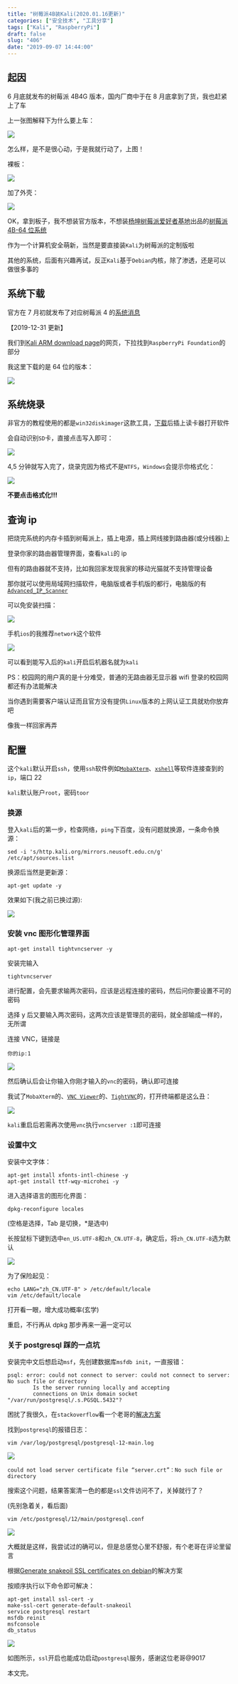 ```yaml
---
title: "树莓派4B装Kali(2020.01.16更新)"
categories: ["安全技术", "工具分享"]
tags: ["Kali", "RaspberryPi"]
draft: false
slug: "406"
date: "2019-09-07 14:44:00"
---
```


## 起因

6 月底就发布的树莓派 4B4G 版本，国内厂商中于在 8 月底拿到了货，我也赶紧上了车

上一张图解释下为什么要上车：

![][1]

怎么样，是不是很心动，于是我就行动了，上图！

裸板：

![][2]

加了外壳：

![][3]

OK，拿到板子，我不想装官方版本，不想装[杨坤树莓派爱好者基地][4]出品的[树莓派 4B-64 位系统][5]

作为一个计算机安全萌新，当然是要直接装`Kali`为树莓派的定制版啦

其他的系统，后面有兴趣再试，反正`Kali`基于`Debian`内核，除了渗透，还是可以做很多事的

## 系统下载

官方在 7 月初就发布了对应树莓派 4 的[系统消息][6]

【2019-12-31 更新】

我们到[Kali ARM download page][7]的网页，下拉找到`RaspberryPi Foundation`的部分

我这里下载的是 64 位的版本：

![][8]

## 系统烧录

非官方的教程使用的都是`win32diskimager`这款工具，[下载][9]后插上读卡器打开软件

会自动识别`SD`卡，直接点击写入即可：

![][10]

4,5 分钟就写入完了，烧录完因为格式不是`NTFS`，`Windows`会提示你格式化：

![][11]

**不要点击格式化!!!**

## 查询 ip

把烧完系统的内存卡插到树莓派上，插上电源，插上网线接到路由器(或分线器)上

登录你家的路由器管理界面，查看`kali`的 ip

但有的路由器就不支持，比如我回家发现我家的移动光猫就不支持管理设备

那你就可以使用局域网扫描软件，电脑版或者手机版的都行，电脑版的有[`Advanced_IP_Scanner`][12]

可以免安装扫描：

![][13]

手机`ios`的我推荐`network`这个软件

![][14]

可以看到能写入后的`kali`开启后机器名就为`kali`

PS：校园网的用户真的是十分难受，普通的无路由器无显示器 wifi 登录的校园网都还有办法能解决

当你遇到需要客户端认证而且官方没有提供`Linux`版本的上网认证工具就劝你放弃吧

像我一样回家再弄

## 配置

这个`kali`默认开启`ssh`，使用`ssh`软件例如[`MobaXterm`][15]、[`xshell`][16]等软件连接查到的`ip`，端口 22

`kali`默认账户`root`，密码`toor`

### 换源

登入`kali`后的第一步，检查网络，`ping`下百度，没有问题就换源，一条命令换源：

    sed -i 's/http.kali.org/mirrors.neusoft.edu.cn/g' /etc/apt/sources.list

换源后当然是更新源：

    apt-get update -y

效果如下(我之前已换过源):

![][17]

### 安装 vnc 图形化管理界面

    apt-get install tightvncserver -y

安装完输入

    tightvncserver

进行配置，会先要求输两次密码，应该是远程连接的密码，然后问你要设置不可的密码

选择 y 后又要输入两次密码，这两次应该是管理员的密码，就全部输成一样的，无所谓

连接 VNC，链接是

    你的ip:1

![][18]

然后确认后会让你输入你刚才输入的`vnc`的密码，确认即可连接

我试了`MobaXterm`的、[`VNC Viewer`][19]的、[`TightVNC`][20]的，打开终端都是这么丑：

![][21]

`kali`重启后若需再次使用`vnc`执行`vncserver :1`即可连接

### 设置中文

安装中文字体：

    apt-get install xfonts-intl-chinese -y
    apt-get install ttf-wqy-microhei -y

进入选择语言的图形化界面：

    dpkg-reconfigure locales

(空格是选择，Tab 是切换，\*是选中)

长按鼠标下键到选中`en_US.UTF-8`和`zh_CN.UTF-8`，确定后，将`zh_CN.UTF-8`选为默认

![][22]

为了保险起见：

```
echo LANG="zh_CN.UTF-8" > /etc/default/locale
vim /etc/default/locale
```

打开看一眼，增大成功概率(玄学)

重启，不行再从 dpkg 那步再来一遍一定可以

### 关于 postgresql 踩的一点坑

安装完中文后想启动`msf`，先创建数据库`msfdb init`，一直报错：

```
psql: error: could not connect to server: could not connect to server: No such file or directory
        Is the server running locally and accepting
        connections on Unix domain socket "/var/run/postgresql/.s.PGSQL.5432"?
```

困扰了我很久，在`stackoverflow`看一个老哥的[解决方案][23]

找到`postgresql`的报错日志：

```
vim /var/log/postgresql/postgresql-12-main.log
```

![][24]

```
could not load server certificate file “server.crt”：No such file or directory
```

搜索这个问题，结果答案清一色的都是`ssl`文件访问不了，关掉就行了？

(先别急着关，看后面)

```
vim /etc/postgresql/12/main/postgresql.conf
```

![][25]

大概就是这样，我尝试过的确可以，但是总感觉心里不舒服，有个老哥在评论里留言

根据[Generate snakeoil SSL certificates on debian][26]的解决方案

按顺序执行以下命令即可解决：

```
apt-get install ssl-cert -y
make-ssl-cert generate-default-snakeoil
service postgresql restart
msfdb reinit
msfconsole
db_status
```

![][27]

如图所示，`ssl`开启也能成功启动`postgresql`服务，感谢这位老哥@9017

本文完。

[1]: https://img.soapffz.com/archives_img/2019/09/07/archives_20190907_152115.png
[2]: https://img.soapffz.com/archives_img/2019/09/07/archives_20190907_152131.jpg
[3]: https://img.soapffz.com/archives_img/2019/09/07/archives_20190907_164853.jpg
[4]: https://space.bilibili.com/255808664
[5]: https://www.bilibili.com/video/av58258671
[6]: https://www.kali.org/news/raspberry-pi-4-and-kali/
[7]: https://www.offensive-security.com/kali-linux-arm-images/
[8]: https://img.soapffz.com/archives_img/2019/09/07/archives_20191231_165319.png
[9]: https://sourceforge.net/projects/win32diskimager/files/latest/download
[10]: https://img.soapffz.com/archives_img/2019/09/07/archives_20191231_172632.png
[11]: https://img.soapffz.com/archives_img/2019/09/07/archives_20190907_160257.png
[12]: https://www.advanced-ip-scanner.com/
[13]: https://img.soapffz.com/archives_img/2019/09/07/archives_20200102_170750.png
[14]: https://img.soapffz.com/archives_img/2019/09/07/archives_20200102_170943.png
[15]: https://www.52pojie.cn/thread-1072940-1-1.html
[16]: https://www.netsarang.com/zh/xshell-download/
[17]: https://img.soapffz.com/archives_img/2019/09/07/archives_20200102_173354.png
[18]: https://img.soapffz.com/archives_img/2019/09/07/archives_20200102_174351.png
[19]: https://www.realvnc.com/en/connect/download/viewer/
[20]: https://www.tightvnc.com/download.php
[21]: https://img.soapffz.com/archives_img/2019/09/07/archives_20200102_204739.png
[22]: https://img.soapffz.com/archives_img/2019/09/07/archives_20200102_210005.png
[23]: https://stackoverflow.com/questions/31645550/why-psql-cant-connect-to-server
[24]: https://img.soapffz.com/archives_img/2019/09/07/archives_20200112_135511.png
[25]: https://img.soapffz.com/archives_img/2019/09/07/archives_20200112_135831.png
[26]: https://gist.github.com/yyuu/4335041
[27]: https://img.soapffz.com/archives_img/2019/09/07/archives_20200112_140037.png
